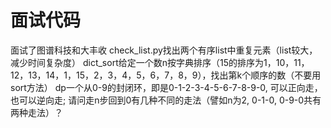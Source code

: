 # 面试代码
面试了图谱科技和大丰收
check_list.py找出两个有序list中重复元素（list较大，减少时间复杂度）
dict_sort给定一个数n按字典排序（15的排序为1，10，11，12，13，14，1，15，2，3，4，5，6，7，8，9），找出第k个顺序的数（不要用sort方法）
dp一个从0-9的封闭环，即是0-1-2-3-4-5-6-7-8-9-0, 可以正向走，也可以逆向走; 请问走n步回到0有几种不同的走法（譬如n为2, 0-1-0, 0-9-0共有两种走法）？
